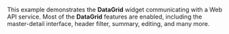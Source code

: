 This example demonstrates the **DataGrid** widget communicating with a Web API service. Most of the **DataGrid** features are enabled, including the master-detail interface, header filter, summary, editing, and many more.